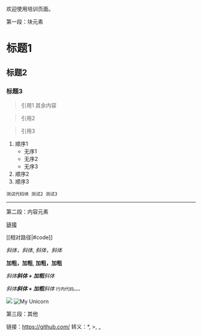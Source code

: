 欢迎使用培训页面。


第一段：块元素
# 标题1
## 标题2
### 标题3

> 引用1
其余内容

> 引用2

> 引用3

1. 顺序1
    * 无序1
    + 无序2
    - 无序3
1. 顺序2
1. 顺序3

`测试代码块
测试2
测试3`
***

第二段：内容元素

[链接](https://github.com/)

[[相对路径|#code]]

*斜体，斜体*, _斜体，斜体_

**加粗，加粗**, __加粗，加粗__

*斜体**斜体 + 加粗**斜体*

_斜体**斜体 + 加粗**斜体_
`行内代码。。。`

![](https://github.com/unicorn.png)
![My Unicorn](https://github.com/unicorn.png)

第三段：其他

链接：<https://github.com/>
转义：\*, \>, \_
